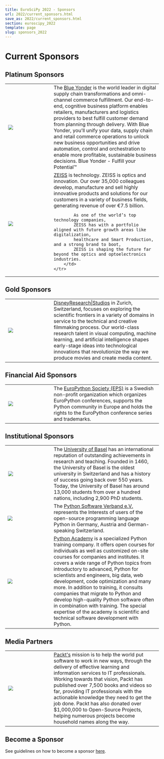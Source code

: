 ```yaml
---
title: EuroSciPy 2022 - Sponsors
url: 2022/current_sponsors.html
save_as: 2022/current_sponsors.html
section: euroscipy_2022
template: page
slug: sponsors_2022
---
```


# Current Sponsors

## Platinum Sponsors

<table style="table-layout:fixed">
    <tr>
        <td style="vertical-align: middle; width: 30%; padding-right:10px; padding-left:10px;">
            <img src="../static/2022/sponsors/sponsor_logos/blue_yonder.svg">
        </td>
        <td style="text-align: left">
            The <a href="https://blueyonder.com/">Blue Yonder</a>
            is the world leader in digital supply chain transformations and omni-channel commerce fulfillment. Our end-to-end, cognitive business platform enables retailers, manufacturers and logistics
            providers to best fulfill customer demand from planning through delivery.
            With Blue Yonder, you’ll unify your data, supply chain and retail commerce operations to
            unlock new business opportunities and drive automation, control and orchestration to enable
            more profitable, sustainable business decisions. Blue Yonder - Fulfill your Potential™
        </td>
    </tr>
    <tr>
        <td style="vertical-align: middle; width: 30%; padding-right:10px; padding-left:10px;">
            <img src="../static/2022/sponsors/sponsor_logos/zeiss_logo.png">
        </td>
        <td style="text-align: left">
            <a href="https://www.zeiss.de">ZEISS</a> is technology.
            ZEISS is optics and innovation.
            Our over 35,000 colleagues develop, manufacture and sell highly innovative
            products and solutions for our customers in a variety of business fields,
            generating revenue of over €7.5 billion.

            As one of the world’s top technology companies,
            ZEISS has with a portfolio aligned with future growth areas like digitalization,
            healthcare and Smart Production, and a strong brand to boot,
            ZEISS is shaping the future far beyond the optics and optoelectronics industries.
        </td>
    </tr>

</table>

## Gold Sponsors

<table style="table-layout:fixed">
    <tr>
        <td style="vertical-align: middle; width: 30%; padding-right:10px; padding-left:10px;">
            <img src="../static/2022/sponsors/sponsor_logos/DRS_Logo.png">
        </td>
        <td style="text-align: left">
            <a href="https://studios.disneyresearch.com/">DisneyResearch|Studios</a>
            in Zurich, Switzerland, focuses on exploring the scientific frontiers
            in a variety of domains in service to the technical and creative filmmaking process.
            Our world-class research talent in visual computing, machine learning, and artificial
            intelligence shapes early-stage ideas into technological innovations that revolutionize the way we produce movies and create media content.
        </td>
    </tr>
</table>

## Financial Aid Sponsors

<table style="table-layout:fixed">
    <tr>
        <td style="vertical-align: middle; width: 30%; padding-right:10px; padding-left:10px;">
            <img src="../static/2022/sponsors/sponsor_logos/eps_logo.svg">
        </td>
        <td style="text-align: left">
            The <a href="https://www.europython-society.org/">EuroPython Society (EPS)</a>
            is a Swedish non-profit organization which organizes EuroPython conferences,
            supports the Python community in Europe and holds the rights to the EuroPython
            conference series and trademarks.        </td>
    </tr>
</table>




## Institutional Sponsors

<table style="table-layout:fixed">
    <tr>
        <td style="vertical-align: middle; width: 30%; padding-right:10px; padding-left:10px;">
            <img src="../static/2022/sponsors/sponsor_logos/UniBas_Logo_EN_Schwarz_RGB_55.jpg">
        </td>
        <td style="text-align: left">
            The <a href="https://www.unibas.ch/en.html">University of Basel</a> has an
international reputation of outstanding achievements in research and teaching.
Founded in 1460, the University of Basel is the oldest university in Switzerland
and has a history of success going back over 550 years.  Today, the University
of Basel has around 13,000 students from over a hundred nations, including 2,900 PhD students.
        </td>
    </tr>
    <td style="vertical-align: middle;">
        <img src="../static/2022/sponsors/sponsor_logos/python_software_verband.png">
    </td>
    <td style="text-align: left">
        The <a href="https://python-verband.org/">Python Software Verband e.V.</a>
represents the Interests of users of the open-source programming language Python
in Germany, Austria and German-speaking Switzerland.</td>
    </tr>
<tr>
    <td style="vertical-align: middle;">
        <img src="../static/2022/sponsors/sponsor_logos/python_academy.png">
    </td>
    <td style="text-align: left">
        <a href="https://www.python-academy.com/">Python Academy</a> is a specialized Python training company. It offers open
courses for individuals as well as customized on-site courses for companies and
institutes. It covers a wide range of Python topics from introductory to
advanced, Python for scientists and engineers, big data, web development, code
optimization and many more. In addition to training, it consults companies that
migrate to Python and develop high-quality Python software often in combination
with training. The special expertise of the academy is scientific and technical
software development with Python.
</td>
    </tr>
</table>

## Media Partners

<table style="table-layout:fixed">
    <tr>
        <td style="vertical-align: middle; width: 30%; padding-right:10px; padding-left:10px;">
            <img src="../static/2022/sponsors/sponsor_logos/Packt_Logo.png">
        </td>
        <td style="text-align: left">
<a href="https://packt.com">Packt's</a>
 mission is to help the world put software to work in new ways, through the delivery of effective learning and information services to IT professionals. Working towards that vision, Packt has published over 7,500 books and videos so far, providing IT professionals with the actionable knowledge they need to get the job done. Packt has also donated over $1,000,000 to Open-Source Projects, helping numerous projects become household names along the way.
        </td>
    </tr>
</table>

## Become a Sponsor
See guidelines on how to become a sponsor [here](sponsoring.md).
